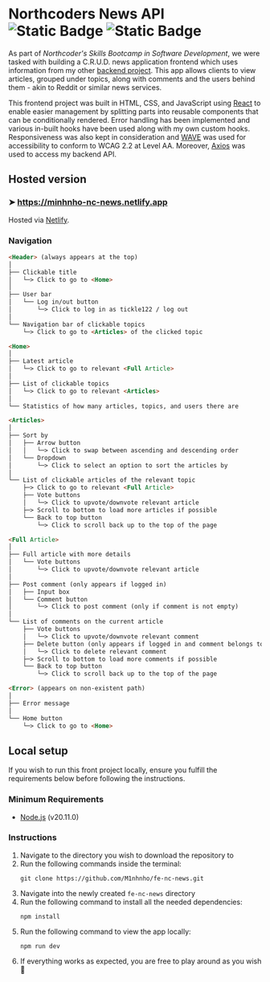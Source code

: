 # Northcoders News API ![Static Badge](https://img.shields.io/badge/Node.js-v20.11.0-%23417e38) ![Static Badge](https://img.shields.io/badge/React-v18.2.0-%2375cae5)

As part of *Northcoder's Skills Bootcamp in Software Development*, we were tasked with building a C.R.U.D. news application frontend which uses information from my other [backend project](https://github.com/M1nhnho/be-nc-news). This app allows clients to view articles, grouped under topics, along with comments and the users behind them - akin to Reddit or similar news services.

This frontend project was built in HTML, CSS, and JavaScript using [React](https://react.dev/) to enable easier management by splitting parts into reusable components that can be conditionally rendered. Error handling has been implemented and various in-built hooks have been used along with my own custom hooks. Responsiveness was also kept in consideration and [WAVE](https://wave.webaim.org/) was used for accessibility to conform to WCAG 2.2 at Level AA. Moreover, [Axios](https://axios-http.com/) was used to access my backend API.

## Hosted version
### ➤ https://minhnho-nc-news.netlify.app

Hosted via [Netlify](https://www.netlify.com/).

### Navigation
```md
<Header> (always appears at the top)
│
├── Clickable title
│   └─> Click to go to <Home>
│
├── User bar
│   └── Log in/out button
│       └─> Click to log in as tickle122 / log out
│
└── Navigation bar of clickable topics
    └─> Click to go to <Articles> of the clicked topic

<Home>
│
├── Latest article
│   └─> Click to go to relevant <Full Article>
│
├── List of clickable topics
│   └─> Click to go to relevant <Articles>
│
└── Statistics of how many articles, topics, and users there are

<Articles>
│
├── Sort by
│   ├── Arrow button
│   │   └─> Click to swap between ascending and descending order
│   └── Dropdown
│       └─> Click to select an option to sort the articles by
│
└── List of clickable articles of the relevant topic
    ├─> Click to go to relevant <Full Article>
    ├── Vote buttons
    │   └─> Click to upvote/downvote relevant article
    ├─> Scroll to bottom to load more articles if possible
    └── Back to top button
        └─> Click to scroll back up to the top of the page

<Full Article>
│
├── Full article with more details
│   └── Vote buttons
│       └─> Click to upvote/downvote relevant article
│
├── Post comment (only appears if logged in)
│   ├── Input box
│   └── Comment button
│       └─> Click to post comment (only if comment is not empty)
│
└── List of comments on the current article
    ├── Vote buttons
    │   └─> Click to upvote/downvote relevant comment
    ├── Delete button (only appears if logged in and comment belongs to tickle122)
    │   └─> Click to delete relevant comment
    ├─> Scroll to bottom to load more comments if possible
    └── Back to top button
        └─> Click to scroll back up to the top of the page

<Error> (appears on non-existent path)
│
├── Error message
│
└── Home button
    └─> Click to go to <Home>

```

## Local setup
If you wish to run this front project locally, ensure you fulfill the requirements below before following the instructions.

### Minimum Requirements
- [Node.js](https://nodejs.org/en/download) (v20.11.0)

### Instructions
1. Navigate to the directory you wish to download the repository to
2. Run the following commands inside the terminal:
    ```
    git clone https://github.com/M1nhnho/fe-nc-news.git
    ```
3. Navigate into the newly created `fe-nc-news` directory
4. Run the following command to install all the needed dependencies:
    ```
    npm install
    ```
5. Run the following command to view the app locally:
    ```
    npm run dev
    ```
6. If everything works as expected, you are free to play around as you wish 🎉
